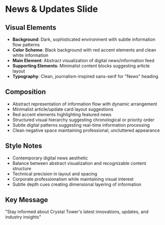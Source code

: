 # News & Updates Slide

## Visual Elements
- **Background**: Dark, sophisticated environment with subtle information flow patterns
- **Color Scheme**: Black background with red accent elements and clean white information
- **Main Element**: Abstract visualization of digital news/information feed
- **Supporting Elements**: Minimalist content blocks suggesting article layout
- **Typography**: Clean, journalism-inspired sans-serif for "News" heading

## Composition
- Abstract representation of information flow with dynamic arrangement
- Minimalist article/update card layout suggestions
- Red accent elements highlighting featured news
- Structured visual hierarchy suggesting chronological or priority order
- Subtle digital patterns suggesting real-time information processing
- Clean negative space maintaining professional, uncluttered appearance

## Style Notes
- Contemporary digital news aesthetic
- Balance between abstract visualization and recognizable content structure
- Technical precision in layout and spacing
- Corporate professionalism while maintaining visual interest
- Subtle depth cues creating dimensional layering of information

## Key Message
"Stay informed about Crystal Tower's latest innovations, updates, and industry insights" 